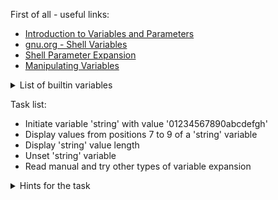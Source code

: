 First of all - useful links:

- [Introduction to Variables and Parameters](https://tldp.org/LDP/abs/html/variables.html)
- [gnu.org - Shell Variables](https://www.gnu.org/software/bash/manual/html_node/Shell-Variables.html)
- [Shell Parameter Expansion](https://www.gnu.org/software/bash/manual/html_node/Shell-Parameter-Expansion.html)
- [Manipulating Variables](https://tldp.org/LDP/abs/html/manipulatingvars.html)

<details><summary>List of builtin variables</summary>
<pre>
- $* / $@		Function/script positional parameters (arguments). Expand as follows:
  $* and $@ are the same as $1 $2 ... (note that it generally makes no sense to leave those unquoted)
  "$*" is the same as "$1 $2 ..." 1
  "$@" is the same as "$1" "$2" ...
- $#		Number of positional parameters passed to the script or function
- $!		Process ID of the last (righ-most for pipelines) command in the most recently job put into the background (note that it's not necessarily the same as the job's process group ID when job control is enabled)
- $$		ID of the process that executed bash
- $?		Exit status of the last command
- $n		Positional parameters, where n=1, 2, 3, ..., 9
- ${n}	Positional parameters (same as above), but n can be > 9
- $0		In scripts, path with which the script was invoked; with bash -c 'printf "%s\n" "$0"' name args': name (the first argument after the inline script), otherwise, the argv[0] that bash received.
- $_		Last field of the last command
- $IFS	Internal field separator
- $PATH	PATH environment variable used to look-up executables
- $OLDPWD	Previous working directory
- $PWD	Present working directory
- $FUNCNAME	Array of function names in the execution call stack
- $BASH_SOURCE	Array containing source paths for elements in FUNCNAME array. Can be used to get the script path.
- $BASH_ALIASES	Associative array containing all currently defined aliases
- $BASH_REMATCH	Array of matches from the last regex match
- $BASH_VERSION	Bash version string
- $BASH_VERSINFO	An array of 6 elements with Bash version information
- $BASH	Absolute path to the currently executing Bash shell itself (heuristically determined by bash based on argv[0] and the value of $PATH; may be wrong in corner cases)
- $BASH_SUBSHELL	Bash subshell level
- $UID	Real (not effective if different) User ID of the process running bash
- $PS1	Primary command line prompt; see Using the PS* Variables
- $PS2	Secondary command line prompt (used for additional input)
- $PS3	Tertiary command line prompt (used in select loop)
- $PS4	Quaternary command line prompt (used to append info with verbose output)
- $RANDOM	A pseudo random integer between 0 and 32767
- $REPLY	Variable used by read by default when no variable is specified. Also used by select to return the user-supplied value
- $PIPESTATUS	Array variable that holds the exit status values of each command in the most recently executed foreground pipeline.
</pre>
</details>

Task list:
- Initiate variable 'string' with value '01234567890abcdefgh'
- Display values from positions 7 to 9 of a 'string' variable
- Display 'string' value length
- Unset 'string' variable
- Read manual and try other types of variable expansion

<details><summary>Hints for the task</summary>
<pre>
  $ string=01234567890abcdefgh
  $ echo ${string:7:3}
  $ echo ${#string}
  $ string=
</pre>
</details>
